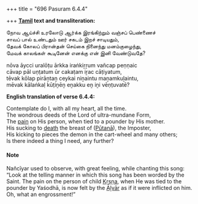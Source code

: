 +++
title = "696 Pasuram 6.4.4"

+++
**[Tamil](/definition/tamil#history "show Tamil definitions") text and transliteration:**

நோவ ஆய்ச்சி உரலோடு ஆர்க்க இரங்கிற்றும் வஞ்சப் பெண்ணைச்  
சாவப் பால் உண்டதும் ஊர் சகடம் இறச் சாடியதும்,  
தேவக் கோலப் பிரான்தன் செய்கை நினைந்து மனம்குழைந்து,  
மேவக் காலங்கள் கூடினேன் எனக்கு என் இனி வேண்டுவதே?

nōva āycci uralōṭu ārkka iraṅkiṟṟum vañcap peṇṇaic  
cāvap pāl uṇṭatum ūr cakaṭam iṟac cāṭiyatum,  
tēvak kōlap pirāṉtaṉ ceykai niṉaintu maṉamkuḻaintu,  
mēvak kālaṅkaḷ kūṭiṉēṉ eṉakku eṉ iṉi vēṇṭuvatē?

**English translation of verse 6.4.4:**

Contemplate do I, with all my heart, all the time.  
The wondrous deeds of the Lord of ultra-mundane Form,  
The [pain](/definition/pain#history "show pain definitions") on His person, when tied to a pounder by His mother.  
His sucking to [death](/definition/death#history "show death definitions") the breast of ([Pūtanā](/definition/putana#vaishnavism "show Pūtanā definitions")), the Imposter,  
His kicking to pieces the demon in the cart-wheel and many others;  
Is there indeed a thing I need, any further?

#### Note

Nañcīyar used to observe, with great feeling, while chanting this song: “Look at the telling manner in which this song has been worded by the Saint. The pain on the person of child [Kṛṣṇa](/definition/krishna#vaishnavism "show Kṛṣṇa definitions"), when He was tied to the pounder by Yaśodhā, is now felt by the [Āḻvār](/definition/aḻvar#vaishnavism "show Āḻvār definitions") as if it were inflicted on him. Oh, what an engrossment!”


